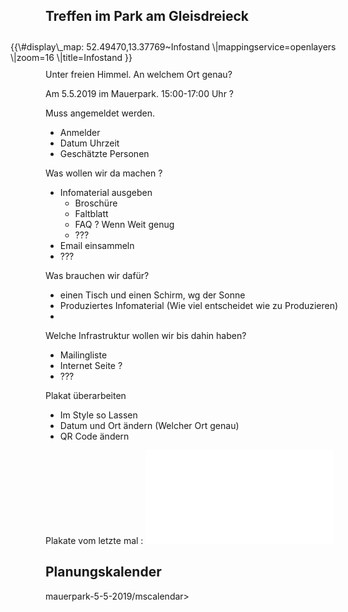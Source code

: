 Treffen im Park am Gleisdreieck
-------------------------------

<div style=" padding: 5px; margin: 5px; float: right; width: 550px; ">
{{\#display\_map: 52.49470,13.37769~Infostand
\|mappingservice=openlayers \|zoom=16 \|title=Infostand }}

</div>
Unter freien Himmel. An welchem Ort genau?

Am 5.5.2019 im Mauerpark. 15:00-17:00 Uhr ?

Muss angemeldet werden.

-   Anmelder
-   Datum Uhrzeit
-   Geschätzte Personen

Was wollen wir da machen ?

-   Infomaterial ausgeben
    -   Broschüre
    -   Faltblatt
    -   FAQ ? Wenn Weit genug
    -   ???
-   Email einsammeln
-   ???

Was brauchen wir dafür?

-   einen Tisch und einen Schirm, wg der Sonne
-   Produziertes Infomaterial (Wie viel entscheidet wie zu Produzieren)
-   

Welche Infrastruktur wollen wir bis dahin haben?

-   Mailingliste
-   Internet Seite ?
-   ???

Plakat überarbeiten

-   Im Style so Lassen
-   Datum und Ort ändern (Welcher Ort genau)
-   QR Code ändern

Plakate vom letzte mal :
![mini\|center](Plakat-Neuköln.pdf "fig:mini|center")

Planungskalender
----------------

<mscalendar>mauerpark-5-5-2019/mscalendar&gt;

